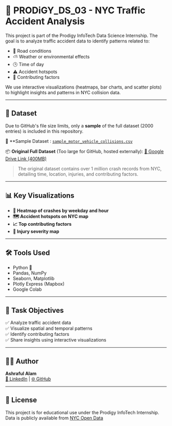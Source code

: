 # 🚧 PRODiGY_DS_03 - NYC Traffic Accident Analysis

This project is part of the Prodigy InfoTech Data Science Internship. The goal is to analyze traffic accident data to identify patterns related to:

- 📍 Road conditions
- ⛅ Weather or environmental effects
- 🕒 Time of day
- ⚠️ Accident hotspots
- 🚗 Contributing factors

We use interactive visualizations (heatmaps, bar charts, and scatter plots) to highlight insights and patterns in NYC collision data.

---

## 📁 Dataset

Due to GitHub's file size limits, only a **sample** of the full dataset (2000 entries) is included in this repository.

📄 **Sample Dataset :
[`sample_motor_vehicle_collisions.csv`](sample_motor_vehicle_collisions.csv)

📦 **Original Full Dataset** (Too large for GitHub, hosted externally):
[🔗 Google Drive Link (400MB)](https://drive.google.com/file/d/1ilV7JvDmOi2zhdFwlqsxjuxA5FpmXMFx/view?usp=sharing)

> The original dataset contains over 1 million crash records from NYC, detailing time, location, injuries, and contributing factors.

---

## 📊 Key Visualizations

- **🚦 Heatmap of crashes by weekday and hour**
- **🗺️ Accident hotspots on NYC map**
- **📈 Top contributing factors**
- **🎯 Injury severity map**

---

## 🛠️ Tools Used

- Python 🐍
- Pandas, NumPy
- Seaborn, Matplotlib
- Plotly Express (Mapbox)
- Google Colab

---

## 📌 Task Objectives

✅ Analyze traffic accident data  
✅ Visualize spatial and temporal patterns  
✅ Identify contributing factors  
✅ Share insights using interactive visualizations

---

## 👨‍💻 Author

**Ashraful Alam**  
[🔗 LinkedIn](https://www.linkedin.com/in/ashrafulalam25/) | [🌐 GitHub](https://github.com/ashraful2512)

---

## 🔖 License

This project is for educational use under the Prodigy InfoTech Internship.  
Data is publicly available from [NYC Open Data](https://data.cityofnewyork.us/Public-Safety/Motor-Vehicle-Collisions-Crashes/h9gi-nx951)
